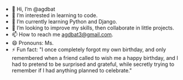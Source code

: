 - 👋 Hi, I’m @agdbat
- 👀 I’m interested in learning to code.
- 🌱 I’m currently learning  Python and Django.
- 💞️ I’m looking to improve my skills, then collaborate in little projects.
- 📫 How to reach me agdbat3@gmail.com.
- 😄 Pronouns: Ms.
- ⚡ Fun fact: "I once completely forgot my own birthday, and only remembered when a friend called to wish me a happy birthday, and I had to pretend to be surprised and grateful, while secretly trying to remember if I had anything planned to celebrate."

<!---
agdbat/agdbat is a ✨ special ✨ repository because its `README.md` (this file) appears on your GitHub profile.
You can click the Preview link to take a look at your changes.
--->
